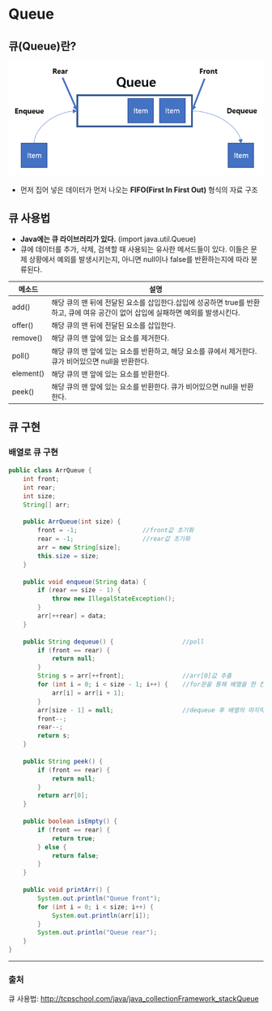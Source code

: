 # Queue

## 큐(Queue)란?
![Queue](./img/queue.png)
- 먼저 집어 넣은 데이터가 먼저 나오는 **FIFO(First In First Out)** 형식의 자료 구조

## 큐 사용법
- **Java에는 큐 라이브러리가 있다.** (import java.util.Queue)
- 큐에 데이터를 추가, 삭제, 검색할 때 사용되는 유사한 메서드들이 있다. 이들은 문제 상황에서 예외를 발생시키는지, 아니면 null이나 false를 반환하는지에 따라 분류된다. 

|메소드|설명| 
|-----|---| 
|add()|해당 큐의 맨 뒤에 전달된 요소를 삽입한다.삽입에 성공하면 true를 반환하고, 큐에 여유 공간이 없어 삽입에 실패하면 예외를 발생시킨다.|
|offer()|해당 큐의 맨 뒤에 전달된 요소를 삽입한다.|
|remove()|해당 큐의 맨 앞에 있는 요소를 제거한다.|
|poll()|해당 큐의 맨 앞에 있는 요소를 반환하고, 해당 요소를 큐에서 제거한다. 큐가 비어있으면 null을 반환한다.|
|element()|해당 큐의 맨 앞에 있는 요소를 반환한다.|
|peek()|해당 큐의 맨 앞에 있는 요소를 반환한다. 큐가 비어있으면 null을 반환한다.|

## 큐 구현
### 배열로 큐 구현
```java
public class ArrQueue {
    int front;
    int rear;
    int size;
    String[] arr;

    public ArrQueue(int size) {
        front = -1;                  //front값 초기화
        rear = -1;                   //rear값 초기화
        arr = new String[size];
        this.size = size;
    }

    public void enqueue(String data) {
        if (rear == size - 1) {
            throw new IllegalStateException();
        }
        arr[++rear] = data;
    }

    public String dequeue() {                   //poll
        if (front == rear) {
            return null;
        }
        String s = arr[++front];                //arr[0]값 추출
        for (int i = 0; i < size - 1; i++) {    //for문을 통해 배열을 한 칸씩 앞으로 당겨준다. 
            arr[i] = arr[i + 1];
        }
        arr[size - 1] = null;                   //dequeue 후 배열의 마지막 값은 비어있어야한다.
        front--;
        rear--;
        return s;
    }

    public String peek() {
        if (front == rear) {
            return null;
        }
        return arr[0];
    }

    public boolean isEmpty() {
        if (front == rear) {
            return true;
        } else {
            return false;
        }
    }

    public void printArr() {
        System.out.println("Queue front");
        for (int i = 0; i < size; i++) {
            System.out.println(arr[i]);
        }
        System.out.println("Queue rear");
    }
}
```
---
### 출처
큐 사용법: http://tcpschool.com/java/java_collectionFramework_stackQueue
